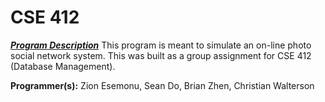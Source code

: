 # CSE 412
***<ins>Program Description</ins>***
This program is meant to simulate an on-line photo social network system. This was built as a group assignment for CSE 412 (Database Management).

**Programmer(s):** Zion Esemonu, Sean Do, Brian Zhen, Christian Walterson
